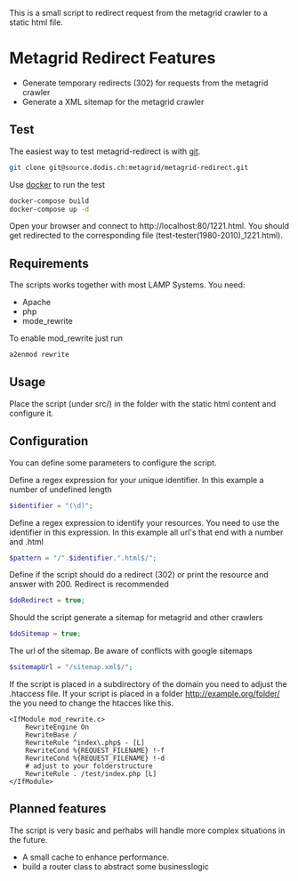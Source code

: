 This is a small script to redirect request from the metagrid crawler to a static html file.

Metagrid Redirect Features
======
- Generate temporary redirects (302) for requests from the metagrid crawler
- Generate a XML sitemap for the metagrid crawler

Test
------------
The easiest way to test metagrid-redirect is with [git](http://git.org/).
```bash
git clone git@source.dodis.ch:metagrid/metagrid-redirect.git
```

Use [docker](http://www.docker.com) to run the test
```bash
docker-compose build
docker-compose up -d
```

Open your browser and connect to http://localhost:80/1221.html. You should get redirected to the corresponding file (test-tester(1980-2010)_1221.html).

Requirements
-----
The scripts works together with most LAMP Systems. You need:
 * Apache
 * php
 * mode_rewrite

To enable mod_rewrite just run
```bash
a2enmod rewrite
```

Usage
-----
Place the script (under src/) in the folder with the static html content and configure it.

Configuration
----
You can define some parameters to configure the script.

Define a regex expression for your unique identifier. In this example a number of undefined length
```php
$identifier = "(\d)";
```
Define a regex expression to identify your resources. You need to use the identifier in this expression. In this example all url's that end with a number and .html
```php
$pattern = "/".$identifier.".html$/";
```
Define if the script should do a redirect (302) or print the resource and answer with 200. Redirect is recommended
```php
$doRedirect = true;
```
Should the script generate a sitemap for metagrid and other crawlers
```php
$doSitemap = true;
```
The url of the sitemap. Be aware of conflicts with google sitemaps
```php
$sitemapUrl = "/sitemap.xml$/";
```

If the script is placed in a subdirectory of the domain you need to adjust the .htaccess file. If your script is placed in a folder http://example.org/folder/ the you need to change the htacces like this.
```
<IfModule mod_rewrite.c>
    RewriteEngine On
    RewriteBase /
    RewriteRule ^index\.php$ - [L]
    RewriteCond %{REQUEST_FILENAME} !-f
    RewriteCond %{REQUEST_FILENAME} !-d
    # adjust to your folderstructure
    RewriteRule . /test/index.php [L]
</IfModule>
```

Planned features
-----
The script is very basic and perhabs will handle more complex situations in the future.
* A small cache to enhance performance.
* build a router class to abstract some businesslogic